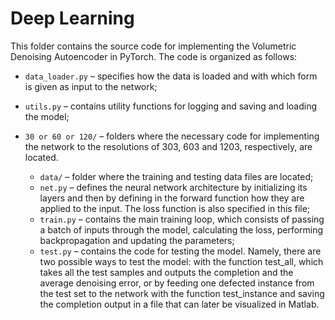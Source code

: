 # Deep Learning

This folder contains the source code for implementing the Volumetric Denoising Autoencoder in PyTorch.
The code is organized as follows:
* `data_loader.py` – specifies how the data is loaded and with which form is given as
input to the network;
* `utils.py` – contains utility functions for logging and saving and loading the model;

* `30 or 60 or 120/` – folders where the necessary code for implementing the network to
the resolutions of 303, 603 and 1203, respectively, are located.
  - `data/` – folder where the training and testing data files are located;
  - `net.py` – defines the neural network architecture by initializing its layers and
then by defining in the forward function how they are applied to the input. The
loss function is also specified in this file;
  - `train.py` – contains the main training loop, which consists of passing a batch of
inputs through the model, calculating the loss, performing backpropagation and
updating the parameters;
  - `test.py` – contains the code for testing the model. Namely, there are two possible
ways to test the model: with the function test_all, which takes all the
test samples and outputs the completion and the average denoising error, or by
feeding one defected instance from the test set to the network with the function
test_instance and saving the completion output in a file that can later be
visualized in Matlab.
